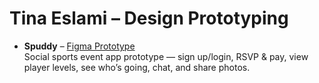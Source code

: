 # Tina Eslami – Design Prototyping

- **Spuddy** – [Figma Prototype](https://www.figma.com/design/3H29LNH2YcWBWwBxEUUuTu/Spuddy?node-id=477-1683&t=TREFoOY6hjG5CeAF-1)  
  Social sports event app prototype — sign up/login, RSVP & pay, view player levels, see who’s going, chat, and share photos.